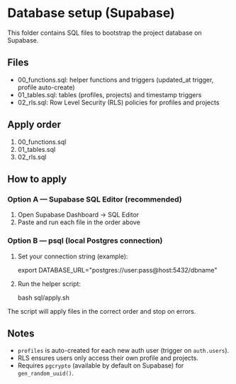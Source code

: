 # Database setup (Supabase)

This folder contains SQL files to bootstrap the project database on Supabase.

## Files
- 00_functions.sql: helper functions and triggers (updated_at trigger, profile auto-create)
- 01_tables.sql: tables (profiles, projects) and timestamp triggers
- 02_rls.sql: Row Level Security (RLS) policies for profiles and projects

## Apply order
1) 00_functions.sql
2) 01_tables.sql
3) 02_rls.sql

## How to apply

### Option A — Supabase SQL Editor (recommended)
1. Open Supabase Dashboard → SQL Editor
2. Paste and run each file in the order above

### Option B — psql (local Postgres connection)
1. Set your connection string (example):

   export DATABASE_URL="postgres://user:pass@host:5432/dbname"

2. Run the helper script:

   bash sql/apply.sh

The script will apply files in the correct order and stop on errors.

## Notes
- `profiles` is auto-created for each new auth user (trigger on `auth.users`).
- RLS ensures users only access their own profile and projects.
- Requires `pgcrypto` (available by default on Supabase) for `gen_random_uuid()`.
